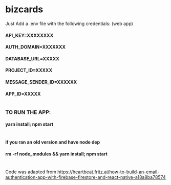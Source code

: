 # bizcards

Just Add a .env file with the following credentials: (web app)

#### API_KEY=XXXXXXXX
#### AUTH_DOMAIN=XXXXXXX
#### DATABASE_URL=XXXXX
#### PROJECT_ID=XXXXX
#### MESSAGE_SENDER_ID=XXXXXX
#### APP_ID=XXXXX
#
#
#
### TO RUN THE APP:  
#### yarn install; npm start
#
#### if you ran an old version and have node dep
#### rm -rf node_modules && yarn install; npm start
#
#
#
Code was adapted from https://heartbeat.fritz.ai/how-to-build-an-email-authentication-app-with-firebase-firestore-and-react-native-a18a8ba78574 
